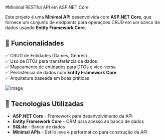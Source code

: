 #Minimal RESTful API em ASP.NET Core

Este projeto é uma **Minimal API** desenvolvida com **ASP.NET Core**, que fornece um conjunto de endpoints para operações CRUD em um banco de dados usando **Entity Framework Core**.

## 📌 Funcionalidades
✅ CRUD de Entidades (Games, Genres)  
✅ Uso de DTOs para transferência de dados  
✅ Mapeamento de entidades para DTOs e vice-versa  
✅ Persistência de dados com **Entity Framework Core**  
✅ Arquitetura baseada em boas práticas  


![image](https://github.com/user-attachments/assets/13564513-8369-423d-b72a-b0b812e6399c)


## 🚀 Tecnologias Utilizadas

- **ASP.NET Core** - Framework para desenvolvimento da API 
- **Entity Framework Core** - ORM para acesso ao banco de dados  
- **SQLite** - Banco de dados  
- **Minimal APIs** - Estilo leve e performático para construção da API  
